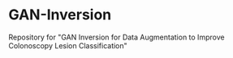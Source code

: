 # GAN-Inversion
Repository for "GAN Inversion for Data Augmentation to Improve Colonoscopy Lesion Classification"
